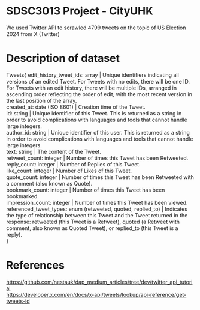 # SDSC3013 Project - CityUHK

We used Twitter API to scrawled 4799 tweets on the topic of US Election 2024 from X (Twitter)

# Description of dataset
Tweets{
edit_history_tweet_ids:	array | Unique identifiers indicating all versions of an edited Tweet. For Tweets with no edits, there will be one ID. For Tweets with an edit history, there will be multiple IDs, arranged in ascending order reflecting the order of edit, with the most recent version in the last position of the array. \
created_at:	date (ISO 8601) | Creation time of the Tweet. \
id:	string | Unique identifier of this Tweet. This is returned as a string in order to avoid complications with languages and tools that cannot handle large integers. \
author_id: string | Unique identifier of this user. This is returned as a string in order to avoid complications with languages and tools that cannot handle large integers. \
text:	string | The content of the Tweet. \
retweet_count: integer | Number of times this Tweet has been Retweeted. \
reply_count: integer | Number of Replies of this Tweet. \
like_count:	integer | Number of Likes of this Tweet. \
quote_count:	integer | Number of times this Tweet has been Retweeted with a comment (also known as Quote). \
bookmark_count:	integer | Number of times this Tweet has been bookmarked. \
impression_count:	integer | Number of times this Tweet has been viewed. \
referenced_tweet_types: enum (retweeted, quoted, replied_to) | Indicates the type of relationship between this Tweet and the Tweet returned in the response: retweeted (this Tweet is a Retweet), quoted (a Retweet with comment, also known as Quoted Tweet), or replied_to (this Tweet is a reply). \
}

# References
https://github.com/nestauk/dap_medium_articles/tree/dev/twitter_api_tutorial \
https://developer.x.com/en/docs/x-api/tweets/lookup/api-reference/get-tweets-id
